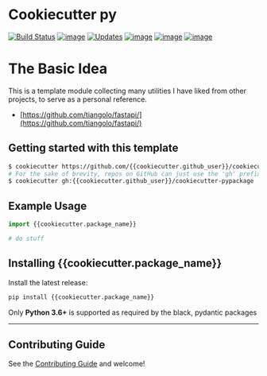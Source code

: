 # Cookiecutter py
[![Build Status](https://img.shields.io/travis/com/{{cookiecutter.github_user}}/{{cookiecutter.repo_name}}/master.svg)](https://img.shields.io/travis/com/{{cookiecutter.github_user}}/{{cookiecutter.repo_name}})
[![image](https://img.shields.io/pypi/v/{{cookiecutter.package_name}}.svg)](https://pypi.org/project/{{cookiecutter.repo_name}}/)
[![Updates](https://pyup.io/repos/github/{{cookiecutter.github_user}}/{{cookiecutter.repo_name}}/shield.svg)](https://pyup.io/repos/github/{{cookiecutter.github_user}}/{{cookiecutter.repo_name}}/)
[![image](https://img.shields.io/pypi/l/{{cookiecutter.package_name}}.svg)](https://pypi.org/project/{{cookiecutter.package_name}}/)
[![image](https://img.shields.io/pypi/pyversions/{{cookiecutter.package_name}}.svg)](https://pypi.org/project/{{cookiecutter.package_name}}/)
[![image](https://img.shields.io/github/contributors/{{cookiecutter.github_user}}/{{cookiecutter.repo_name}}.svg)](https://github.com/{{cookiecutter.github_user}}/{{cookiecutter.repo_name}}/graphs/contributors)


# The Basic Idea

This is a template module collecting many utilities I have liked from other projects, to serve as a personal reference.
- [https://github.com/tiangolo/fastapi/](https://github.com/tiangolo/fastapi/)

## Getting started with this template

```bash
$ cookiecutter https://github.com/{{cookiecutter.github_user}}/cookiecutter-pypackage
# For the sake of brevity, repos on GitHub can just use the 'gh' prefix
$ cookiecutter gh:{{cookiecutter.github_user}}/cookiecutter-pypackage

```

## Example Usage

```python
import {{cookiecutter.package_name}}

# do stuff
```

## Installing {{cookiecutter.package_name}}

Install the latest release:

```bash
pip install {{cookiecutter.package_name}}
```

Only **Python 3.6+** is supported as required by the black, pydantic packages

----------

## Contributing Guide

See the [Contributing Guide](CONTRIBUTING.md) and welcome!
